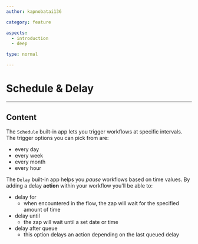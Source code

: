 ```yaml
---
author: kapnobatai136

category: feature

aspects:
  - introduction
  - deep

type: normal

---
```


# Schedule & Delay

---
## Content

The `Schedule` built-in app lets you trigger workflows at specific intervals. The trigger options you can pick from are: 
- every day
- every week
- every month
- every hour

The `Delay` built-in app helps you _pause_ workflows based on time values. By adding a delay **action** within your workflow you'll be able to:
- delay for
    - when encountered in the flow, the zap will wait for the specified amount of time
- delay until
    - the zap will wait until a set date or time
- delay after queue
    - this option delays an action depending on the last queued delay
